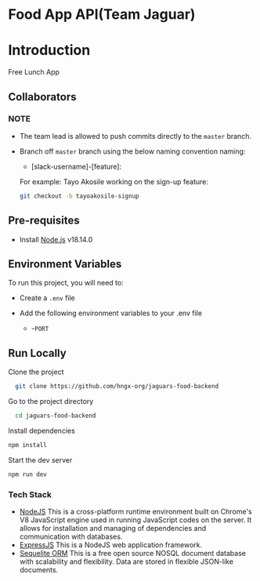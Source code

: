 # Food App API(Team Jaguar)

# Introduction

Free Lunch App


## Collaborators
### NOTE
- The team lead is allowed to push commits directly to the `master` branch.

- Branch off  `master` branch using the below naming convention naming:

    * [slack-username]-[feature]: 
    
    For example:
    Tayo Akosile working on the sign-up feature:


    ```bash
    git checkout -b tayoakosile-signup
    ```

## Pre-requisites
- Install [Node.js](https://nodejs.org/en/) v18.14.0

## Environment Variables  

To run this project, you will need to:
- Create a `.env` file

- Add the following environment variables to your .env file  

    * -`PORT`   
## Run Locally

Clone the project

```bash
  git clone https://github.com/hngx-org/jaguars-food-backend
```

Go to the project directory

```bash
  cd jaguars-food-backend
```

Install dependencies

```bash
npm install
```

Start the dev server

```bash
npm run dev
```




<!-- ### API Endpoints

| HTTP Verbs | Endpoints            | Action                                 |
| ---------- | -------------------- | -------------------------------------- |
Upcoming -->

### Tech Stack



- [NodeJS](https://nodejs.org/) This is a cross-platform runtime environment built on Chrome's V8 JavaScript engine used in running JavaScript codes on the server. It allows for installation and managing of dependencies and communication with databases.
- [ExpressJS](https://www.expresjs.org/) This is a NodeJS web application framework.
- [Sequelite ORM](https://sequelize.org) This is a free open source NOSQL document database with scalability and flexibility. Data are stored in flexible JSON-like documents.

